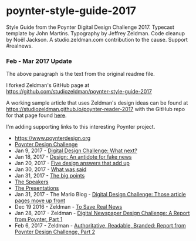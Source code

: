 # poynter-style-guide-2017

Style Guide from the Poynter Digital Design Challenge 2017. Typecast template by John Martins. Typography by Jeffrey Zeldman. Code cleanup by Noël Jackson. A studio.zeldman.com contribution to the cause. Support #realnews.


### Feb - Mar 2017 Update

The above paragraph is the text from the original readme file.

I forked Zeldman's GitHub page at <https://github.com/studiozeldman/poynter-style-guide-2017>

A working sample article that uses Zeldman's design ideas can be found at <https://studiozeldman.github.io/poynter-reader-2017> with the GitHub repo for that page found [here](https://github.com/studiozeldman/poynter-reader-2017).


I'm adding supporting links to this interesting Poynter project.

* <https://www.poynterdesign.org>
* [Poynter Design Challenge](https://library.fora.tv/conference/poynter_digital_design_challenge)
* Jan 9, 2017 - [Digital Design Challenge: What next?](https://www.poynterdesign.org/blogs/2017/1/9/digital-design-challenge-what-next)
* Jan 18, 2017 - [Design: An antidote for fake news](https://www.poynterdesign.org/blogs/2017/1/18/design-an-antidote-for-fake-news)
* Jan 20, 2017 - [Five design answers that add up](https://www.poynterdesign.org/blogs/2017/1/20/five-design-answers-that-add-up)
* Jan 30, 2017 - [What was said](https://www.poynterdesign.org/blogs/2017/1/30/what-was-said)
* Jan 31, 2017 - [The big points](https://www.poynterdesign.org/blogs/2017/1/31/the-big-points)
* [The Speakers](https://www.poynterdesign.org/speakers)
* [The Presentations](https://www.poynterdesign.org/presentations)
* Jan 31, 2017 - The Mario Blog - [Digital Design Challenge: Those article pages move up front](http://garciamedia.com/blog/digital_design_challenge_those_article_pages_move_up_front)
* Dec 19 2016 - Zeldman - [To Save Real News](http://www.zeldman.com/2016/12/19/save-real-news)
* Jan 28, 2017 - Zeldman - [Digital Newspaper Design Challenge: A Report from Poynter, Part 1](http://www.zeldman.com/2017/01/28/digital-newspaper-design-challenge-report-poynter-part-1/)
* Feb 6, 2017 - Zeldman - [Authoritative, Readable, Branded: Report from Poynter Design Challenge, Part 2](http://www.zeldman.com/2017/02/06/readable-branded-design)

